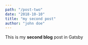 ```yaml
---
path: "/post-two"
date: "2018-10-10"
title: "my second post"
author: "john doe"
---
```


This is my  **second blog** post in Gatsby